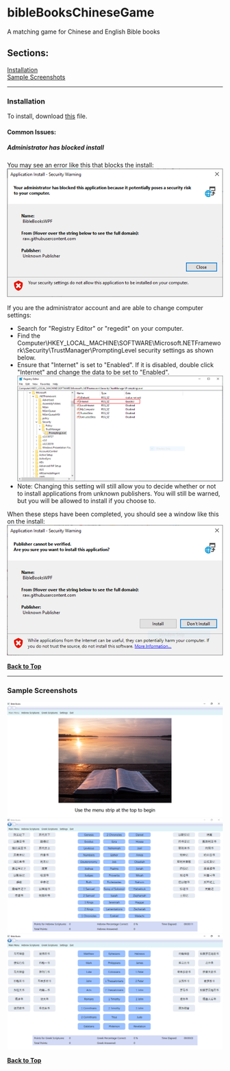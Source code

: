 # bibleBooksChineseGame
A matching game for Chinese and English Bible books

## Sections:  
[Installation](#installation)  
[Sample Screenshots](#sample-screenshots)  

***
### Installation

To install, download [this](https://github.com/kezizhou/bibleBooksChineseGame/blob/master/publish/setup.exe) file.

#### Common Issues:

##### Administrator has blocked install
You may see an error like this that blocks the install:
![Blocked Install Security Warning](documentation/blockedSecurityWarning.png)

If you are the administrator account and are able to change computer settings: 
* Search for "Registry Editor" or "regedit" on your computer.
* Find the Computer\HKEY_LOCAL_MACHINE\SOFTWARE\Microsoft\.NETFramework\Security\TrustManager\PromptingLevel security settings as shown below.
* Ensure that "Internet" is set to "Enabled". If it is disabled, double click "Internet" and change the data to be set to "Enabled".
![Change the "Internet" security setting](documentation/changeSecuritySettings.png)
* Note: Changing this setting will still allow you to decide whether or not to install applications from unknown publishers. You will still be warned, but you will be allowed to install if you choose to.

When these steps have been completed, you should see a window like this on the install: 
![Correct Install Security Warning](documentation/correctSecurityWarning.png)

**[Back to Top](#bibleBooksChineseGame)**

***
### Sample Screenshots

![Main Menu](documentation/mainMenu.png)
![Hebrew Scriptures Match Chinese to English](documentation/hebrewMatch.png)
![Greek Scriptures Match Chinese to Englishs](documentation/greekMatch.png)

**[Back to Top](#bibleBooksChineseGame)**